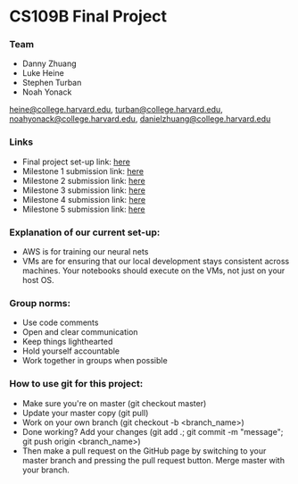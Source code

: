 # CS109B Final Project

### Team
* Danny Zhuang
* Luke Heine
* Stephen Turban
* Noah Yonack

heine@college.harvard.edu, turban@college.harvard.edu, noahyonack@college.harvard.edu, danielzhuang@college.harvard.edu

### Links
* Final project set-up link: [here](https://docs.google.com/document/d/1AtDm6XmtWMQYQF1tARNLTYphpGIKRP_OsZ7rvoIR_MA/edit?usp=sharing)
* Milestone 1 submission link: [here](https://canvas.harvard.edu/courses/22060/assignments/140298?module_item_id=258593)
* Milestone 2 submission link: [here](https://canvas.harvard.edu/courses/22060/assignments/140557?module_item_id=259171)
* Milestone 3 submission link: [here](https://canvas.harvard.edu/courses/22060/assignments/140558?module_item_id=259172)
* Milestone 4 submission link: [here](https://canvas.harvard.edu/courses/22060/assignments/140563?module_item_id=259173)
* Milestone 5 submission link: [here](https://canvas.harvard.edu/courses/22060/assignments/140566?module_item_id=259174)

### Explanation of our current set-up:
* AWS is for training our neural nets
* VMs are for ensuring that our local development stays consistent across machines. Your notebooks should execute on the VMs, not just on your host OS.

### Group norms:
* Use code comments
* Open and clear communication
* Keep things lighthearted
* Hold yourself accountable
* Work together in groups when possible

### How to use git for this project:
* Make sure you're on master (git checkout master)
* Update your master copy (git pull)
* Work on your own branch (git checkout -b <branch_name>)
* Done working? Add your changes (git add .; git commit -m "message"; git push origin <branch_name>)
* Then make a pull request on the GitHub page by switching to your master branch and pressing the pull request button. Merge master with your branch. 

